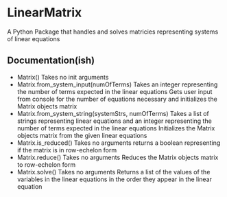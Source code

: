 # LinearMatrix
A Python Package that handles and solves matricies representing systems of linear equations

## Documentation(ish)
 - Matrix()
    Takes no init arguments
 - Matrix.from_system_input(numOfTerms)
    Takes an integer representing the number of terms expected in the linear equations
    Gets user input from console for the number of equations necessary and initializes the Matrix objects matrix
 - Matrix.from_system_string(systemStrs, numOfTerms)
    Takes a list of strings representing linear equations and an integer representing the number of terms expected in the linear equations
    Initializes the Matrix objects matrix from the given linear equations
 - Matrix.is_reduced()
    Takes no arguments
    returns a boolean representing if the matrix is in row-echelon form
 - Matrix.reduce()
    Takes no arguments
    Reduces the Matrix objects matrix to row-echelon form
 - Matrix.solve()
    Takes no arguments
    Returns a list of the values of the variables in the linear equations in the order they appear in the linear equation
 
